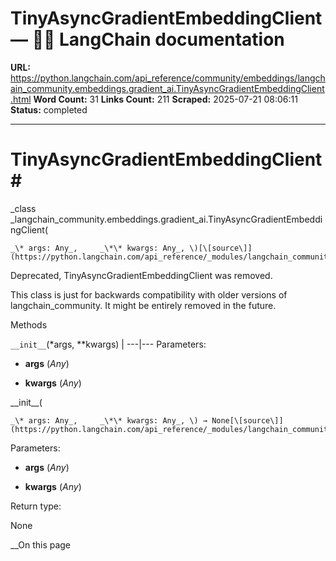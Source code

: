 # TinyAsyncGradientEmbeddingClient — 🦜🔗 LangChain  documentation

**URL:** https://python.langchain.com/api_reference/community/embeddings/langchain_community.embeddings.gradient_ai.TinyAsyncGradientEmbeddingClient.html
**Word Count:** 31
**Links Count:** 211
**Scraped:** 2025-07-21 08:06:11
**Status:** completed

---

# TinyAsyncGradientEmbeddingClient\#

_class _langchain\_community.embeddings.gradient\_ai.TinyAsyncGradientEmbeddingClient\(

    _\* args: Any_,     _\*\* kwargs: Any_, \)[\[source\]](https://python.langchain.com/api_reference/_modules/langchain_community/embeddings/gradient_ai.html#TinyAsyncGradientEmbeddingClient)\#     

Deprecated, TinyAsyncGradientEmbeddingClient was removed.

This class is just for backwards compatibility with older versions of langchain\_community. It might be entirely removed in the future.

Methods

`__init__`\(\*args, \*\*kwargs\) |    ---|---      Parameters:     

  * **args** \(_Any_\)

  * **kwargs** \(_Any_\)

\_\_init\_\_\(

    _\* args: Any_,     _\*\* kwargs: Any_, \) → None[\[source\]](https://python.langchain.com/api_reference/_modules/langchain_community/embeddings/gradient_ai.html#TinyAsyncGradientEmbeddingClient.__init__)\#     

Parameters:     

  * **args** \(_Any_\)

  * **kwargs** \(_Any_\)

Return type:     

None

__On this page